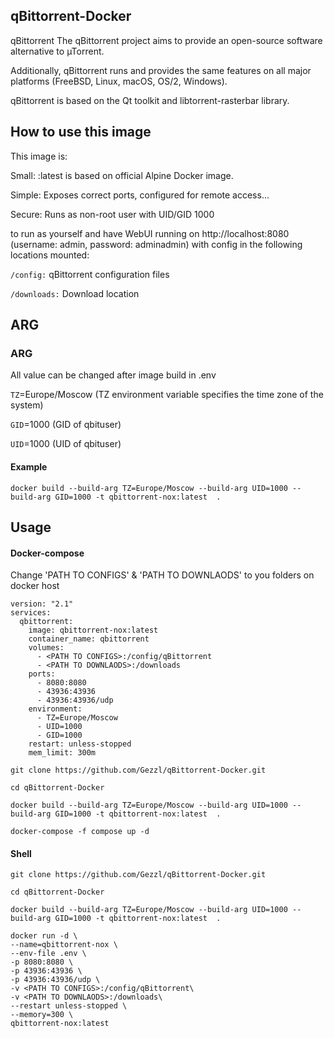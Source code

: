 ## qBittorrent-Docker

qBittorrent The qBittorrent project aims to provide an open-source software alternative to µTorrent.

Additionally, qBittorrent runs and provides the same features on all major platforms (FreeBSD, Linux, macOS, OS/2, Windows).

qBittorrent is based on the Qt toolkit and libtorrent-rasterbar library.

## How to use this image

This image is:

Small: :latest is based on official Alpine Docker image.

Simple: Exposes correct ports, configured for remote access...

Secure: Runs as non-root user with UID/GID 1000

to run as yourself and have WebUI running on http://localhost:8080 (username: admin, password: adminadmin) with config in the following locations mounted:

```/config:``` qBittorrent configuration files

```/downloads:```  Download location

## ARG

### ARG 

All value can be changed after image build in .env

```TZ```=Europe/Moscow (TZ environment variable specifies the time zone of the system)

```GID```=1000 (GID of qbituser)

```UID```=1000 (UID of qbituser)

#### Example

```
docker build --build-arg TZ=Europe/Moscow --build-arg UID=1000 --build-arg GID=1000 -t qbittorrent-nox:latest  .
```

## Usage

#### Docker-compose

Change 'PATH TO CONFIGS' & 'PATH TO DOWNLAODS' to you folders on docker host

```
version: "2.1"
services:
  qbittorrent:
    image: qbittorrent-nox:latest
    container_name: qbittorrent
    volumes:
      - <PATH TO CONFIGS>:/config/qBittorrent
      - <PATH TO DOWNLAODS>:/downloads
    ports:
      - 8080:8080
      - 43936:43936
      - 43936:43936/udp
    environment:
      - TZ=Europe/Moscow
      - UID=1000
      - GID=1000
    restart: unless-stopped
    mem_limit: 300m
```

```
git clone https://github.com/Gezzl/qBittorrent-Docker.git

cd qBittorrent-Docker

docker build --build-arg TZ=Europe/Moscow --build-arg UID=1000 --build-arg GID=1000 -t qbittorrent-nox:latest  .

docker-compose -f compose up -d
```

#### Shell

```
git clone https://github.com/Gezzl/qBittorrent-Docker.git

cd qBittorrent-Docker

docker build --build-arg TZ=Europe/Moscow --build-arg UID=1000 --build-arg GID=1000 -t qbittorrent-nox:latest  .

docker run -d \
--name=qbittorrent-nox \
--env-file .env \
-p 8080:8080 \
-p 43936:43936 \
-p 43936:43936/udp \
-v <PATH TO CONFIGS>:/config/qBittorrent\
-v <PATH TO DOWNLAODS>:/downloads\
--restart unless-stopped \
--memory=300 \
qbittorrent-nox:latest

```
